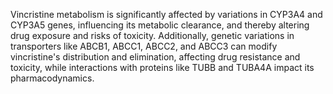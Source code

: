 Vincristine metabolism is significantly affected by variations in CYP3A4 and CYP3A5 genes, influencing its metabolic clearance, and thereby altering drug exposure and risks of toxicity. Additionally, genetic variations in transporters like ABCB1, ABCC1, ABCC2, and ABCC3 can modify vincristine's distribution and elimination, affecting drug resistance and toxicity, while interactions with proteins like TUBB and TUBA4A impact its pharmacodynamics.